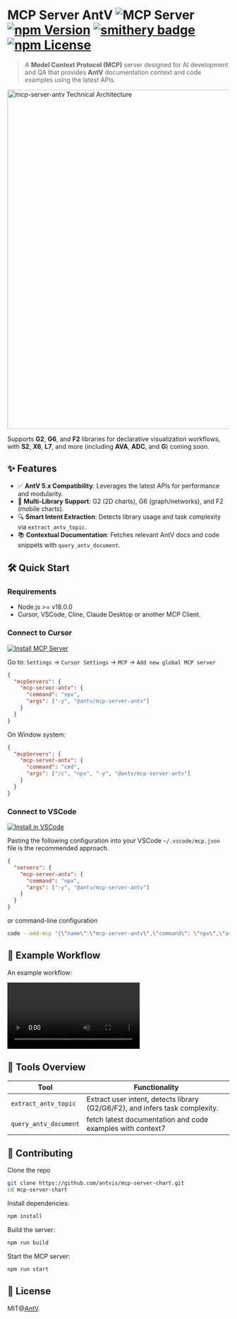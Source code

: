 # MCP Server AntV ![](https://badge.mcpx.dev?type=server 'MCP Server') [![npm Version](https://img.shields.io/npm/v/@antv/mcp-server-antv.svg)](https://www.npmjs.com/package/@antv/mcp-server-antv) [![smithery badge](https://smithery.ai/badge/@antvis/mcp-server-antv)](https://smithery.ai/server/@antvis/mcp-server-antv) [![npm License](https://img.shields.io/npm/l/@antv/mcp-server-antv.svg)](https://www.npmjs.com/package/@antv/mcp-server-antv)

> A **Model Context Protocol (MCP)** server designed for AI development and QA that provides **AntV** documentation context and code examples using the latest APIs.

<img width="768" alt="mcp-server-antv Technical Architecture" src="https://mdn.alipayobjects.com/huamei_qa8qxu/afts/img/A*WHSOR7L8U0YAAAAATjAAAAgAemJ7AQ/fmt.webp" />

Supports **G2**, **G6**, and **F2** libraries for declarative visualization workflows, with **S2**, **X6**, **L7**, and more (including **AVA**, **ADC**, and **G**) coming soon.

## ✨ Features

- ✅ **AntV 5.x Compatibility**: Leverages the latest APIs for performance and modularity.
- 🧩 **Multi-Library Support**: G2 (2D charts), G6 (graph/networks), and F2 (mobile charts).
- 🔍 **Smart Intent Extraction**: Detects library usage and task complexity via `extract_antv_topic`.
- 📚 **Contextual Documentation**: Fetches relevant AntV docs and code snippets with `query_antv_document`.

## 🛠️ Quick Start

### Requirements

- Node.js >= v18.0.0
- Cursor, VSCode, Cline, Claude Desktop or another MCP Client.

### Connect to Cursor

[![Install MCP Server](https://cursor.com/deeplink/mcp-install-dark.svg)](https://cursor.com/install-mcp?name=mcp-server-antv&config=eyJjb21tYW5kIjoibnB4IC15IEBhbnR2L21jcC1zZXJ2ZXItYW50diJ9)

Go to: `Settings` -> `Cursor Settings` -> `MCP` -> `Add new global MCP server`

```json
{
  "mcpServers": {
    "mcp-server-antv": {
      "command": "npx",
      "args": ["-y", "@antv/mcp-server-antv"]
    }
  }
}
```

On Window system:

```json
{
  "mcpServers": {
    "mcp-server-antv": {
      "command": "cmd",
      "args": ["/c", "npx", "-y", "@antv/mcp-server-antv"]
    }
  }
}
```

### Connect to VSCode

[![Install in VSCode](https://img.shields.io/badge/Install%20in-VSCode-2C2C2C?style=for-the-badge&logo=visualstudiocode&logoColor=white)](https://insiders.vscode.dev/redirect?url=vscode%3Amcp%2Finstall%3F%257B%2522name%22%3A%22mcp-server-antv%22%2C%22command%22%3A%22npx%22%2C%22args%22%3A%5B%22-y%22%2C%22%40antv%2Fmcp-server-antv%22%5D%7D)

Pasting the following configuration into your VSCode `~/.vscode/mcp.json` file is the recommended approach.

```json
{
  "servers": {
    "mcp-server-antv": {
      "command": "npx",
      "args": ["-y", "@antv/mcp-server-antv"]
    }
  }
}
```

or command-line configuration

```bash
code --add-mcp "{\"name\":\"mcp-server-antv\",\"command\": \"npx\",\"args\": [\"-y\",\"@antv/mcp-server-antv\"]}"
```

## 🧪 Example Workflow

An example workflow:

<video src="https://github.com/user-attachments/assets/242471c6-33f5-4588-95f5-96a3f26aab21" ></video>

## 🧰 Tools Overview

| Tool                  | Functionality                                                                |
| --------------------- | ---------------------------------------------------------------------------- |
| `extract_antv_topic`  | Extract user intent, detects library (G2/G6/F2), and infers task complexity. |
| `query_antv_document` | fetch latest documentation and code examples with context7                   |

## 🔨 Contributing

Clone the repo

```bash
git clone https://github.com/antvis/mcp-server-chart.git
cd mcp-server-chart
```

Install dependencies:

```bash
npm install
```

Build the server:

```bash
npm run build
```

Start the MCP server:

```bash
npm run start
```

## 📄 License

MIT@[AntV](https://github.com/antvis).
